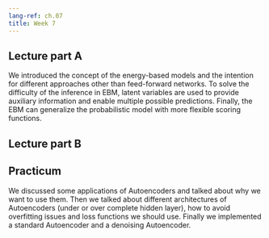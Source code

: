 ```yaml
---
lang-ref: ch.07
title: Week 7
---
```


## Lecture part A

We introduced the concept of the energy-based models and the intention for different approaches other than feed-forward networks. To solve the difficulty of the inference in EBM, latent variables are used to provide auxiliary information and enable multiple possible predictions. Finally, the EBM can generalize the probabilistic model with more flexible scoring functions.


## Lecture part B



## Practicum
We discussed some applications of Autoencoders and talked about why we want to use them. Then we talked about different architectures of Autoencoders (under or over complete hidden layer), how to avoid overfitting issues and loss functions we should use. Finally we implemented a standard Autoencoder and a denoising Autoencoder.
